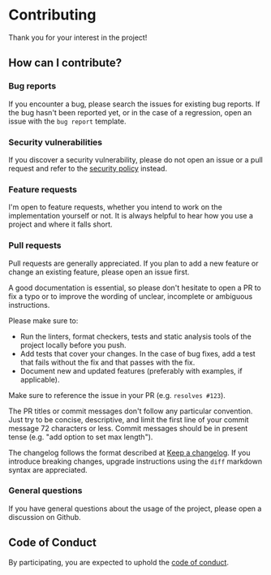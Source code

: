 # Contributing

Thank you for your interest in the project!

## How can I contribute?

### Bug reports

If you encounter a bug, please search the issues for existing bug reports. If
the bug hasn't been reported yet, or in the case of a regression, open an issue
with the `bug report` template.

### Security vulnerabilities

If you discover a security vulnerability, please do not open an issue or a pull
request and refer to the [security policy](SECURITY.md) instead.

### Feature requests

I'm open to feature requests, whether you intend to work on the implementation
yourself or not. It is always helpful to hear how you use a project and where
it falls short.

### Pull requests

Pull requests are generally appreciated. If you plan to add a new feature or
change an existing feature, please open an issue first.

A good documentation is essential, so please don't hesitate to open a PR to fix
a typo or to improve the wording of unclear, incomplete or ambiguous
instructions.

Please make sure to:

- Run the linters, format checkers, tests and static analysis tools of the
  project locally before you push.
- Add tests that cover your changes. In the case of bug fixes, add a test that
  fails without the fix and that passes with the fix.
- Document new and updated features (preferably with examples, if applicable).

Make sure to reference the issue in your PR (e.g. `resolves #123`).

The PR titles or commit messages don't follow any particular convention. Just
try to be concise, descriptive, and limit the first line of your commit message
72 characters or less. Commit messages should be in present tense
(e.g. "add option to set max length").

The changelog follows the format described at
[Keep a changelog](https://keepachangelog.com). If you introduce breaking
changes, upgrade instructions using the `diff` markdown syntax are appreciated.

### General questions

If you have general questions about the usage of the project, please open a
discussion on Github.

## Code of Conduct

By participating, you are expected to uphold the
[code of conduct](CODE_OF_CONDUCT.md).
